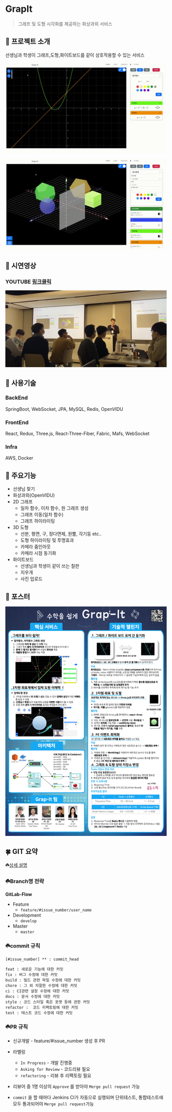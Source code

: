 # GrapIt

>  그래프 및 도형 시각화를 제공하는 화상과외 서비스

## 🚀 프로젝트 소개

선생님과 학생이 그래프,도형,화이트보드를 같이 상호작용할 수 있는 서비스

![2D_Introduction](./README/2D_Introduction.gif)

![3D_Introduction](./README/3D_Introduction.gif)

## 🚀 시연영상

### YOUTUBE [링크클릭](https://youtu.be/uHictf4uHQQ)

![Grapit-현장발표사진](./README/Grapit-announce_pic.png)



## 🚀 사용기술

### BackEnd

SpringBoot, WebSocket, JPA, MySQL, Redis, OpenVIDU

### FrontEnd

React, Redux, Three.js, React-Three-Fiber, Fabric, Mafs, WebSocket 

### Infra

AWS, Docker

## 🚀 주요기능

- 선생님 찾기
- 화상과외(OpenVIDU)
- 2D 그래프
  - 일차 함수, 이차 함수, 원 그래프 생성
  - 그래프 이동(일차 함수)
  - 그래프 하이라이팅
- 3D 도형
  - 선분, 평면, 구, 정다면체, 원뿔, 각기둥 etc..
  - 도형 하이라이팅 및 투명효과
  - 카메라 줌인아웃
  - 카메라 시점 동기화
- 화이트보드
  - 선생님과 학생이 같이 쓰는 칠판
  - 지우개
  - 사진 업로드



## 🚀 포스터

![GrapIt_Poster](./README/GrapIt_Poster.png)



## 🍀 GIT 요약

☘️[상세 설명](https://github.com/hoon25/GrapIt/wiki/GIT-%EC%83%81%EC%84%B8-%EC%A0%84%EB%9E%B5)

### ☘️Branch명 전략

**GitLab-Flow**

- Feature
  - `feature/#issue_number/user_name`
- Development
  - `develop`
- Master
  - `master`

### ☘️commit 규칙

`[#issue_number] ** : commit_head`

```
feat : 새로운 기능에 대한 커밋
fix : 버그 수정에 대한 커밋
build : 빌드 관련 파일 수정에 대한 커밋
chore : 그 외 자잘한 수정에 대한 커밋
ci : CI관련 설정 수정에 대한 커밋
docs : 문서 수정에 대한 커밋
style : 코드 스타일 혹은 포맷 등에 관한 커밋
refactor :  코드 리팩토링에 대한 커밋
test : 테스트 코드 수정에 대한 커밋
```

### ☘️PR 규칙

- 신규개발 - feature/#issue_number 생성 후 PR
- 라벨링
  - `In Progress` - 개발 진행중
  - `Asking for Review` - 코드리뷰 필요
  - `refactoring` - 리뷰 후 리팩토링 필요

- 리뷰어 중 1명 이상의 `Approve` 를 받아야 `Merge pull request` 가능
- `commit` 을 할 때마다 Jenkins CI가 자동으로 실행되며 단위테스트, 통합테스트에 모두 통과되어야 `Merge pull request`가능

